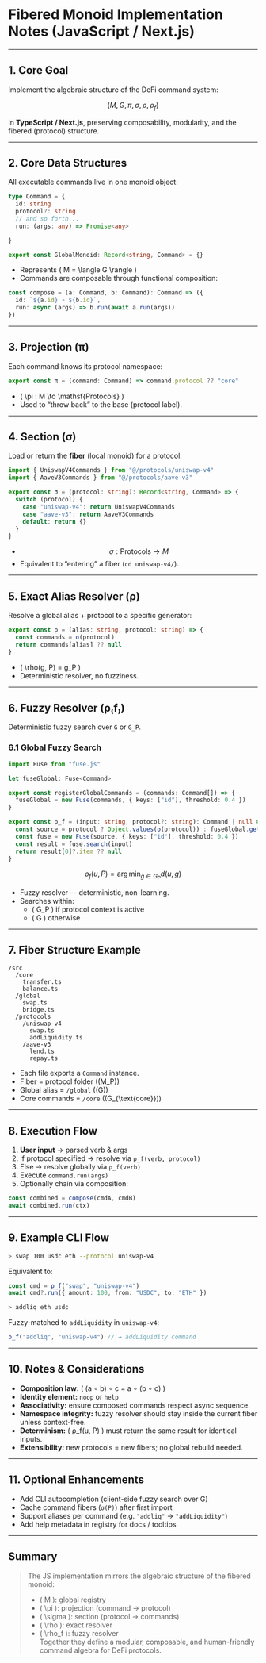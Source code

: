 # Fibered Monoid Implementation Notes (JavaScript / Next.js)

---

## 1. Core Goal

Implement the algebraic structure of the DeFi command system:

$$
(M, G, \pi, \sigma, \rho, \rho_f)
$$

in **TypeScript / Next.js**, preserving composability, modularity, and the fibered (protocol) structure.

---

## 2. Core Data Structures

All executable commands live in one monoid object:

```ts
type Command = {
  id: string
  protocol?: string
  // and so forth...
  run: (args: any) => Promise<any>

}

export const GlobalMonoid: Record<string, Command> = {}
```

- Represents \( M = \langle G \rangle \)
- Commands are composable through functional composition:

```ts
const compose = (a: Command, b: Command): Command => ({
  id: `${a.id} ∘ ${b.id}`,
  run: async (args) => b.run(await a.run(args))
})
```

---

## 3. Projection (π)

Each command knows its protocol namespace:

```ts
export const π = (command: Command) => command.protocol ?? "core"
```

- \( \pi : M \to \mathsf{Protocols} \)
- Used to “throw back” to the base (protocol label).

---

## 4. Section (σ)

Load or return the **fiber** (local monoid) for a protocol:

```ts
import { UniswapV4Commands } from "@/protocols/uniswap-v4"
import { AaveV3Commands } from "@/protocols/aave-v3"

export const σ = (protocol: string): Record<string, Command> => {
  switch (protocol) {
    case "uniswap-v4": return UniswapV4Commands
    case "aave-v3": return AaveV3Commands
    default: return {}
  }
}
```

- $$ \sigma : \mathsf{Protocols} \to M $$
- Equivalent to “entering” a fiber (`cd uniswap-v4/`).

---

## 5. Exact Alias Resolver (ρ)

Resolve a global alias + protocol to a specific generator:

```ts
export const ρ = (alias: string, protocol: string) => {
  const commands = σ(protocol)
  return commands[alias] ?? null
}
```

- \( \rho(g, P) = g_P \)
- Deterministic resolver, no fuzziness.

---

## 6. Fuzzy Resolver (ρ₍f₎)

Deterministic fuzzy search over `G` or `G_P`.

### 6.1 Global Fuzzy Search

```ts
import Fuse from "fuse.js"

let fuseGlobal: Fuse<Command>

export const registerGlobalCommands = (commands: Command[]) => {
  fuseGlobal = new Fuse(commands, { keys: ["id"], threshold: 0.4 })
}

export const ρ_f = (input: string, protocol?: string): Command | null => {
  const source = protocol ? Object.values(σ(protocol)) : fuseGlobal.getIndex().docs
  const fuse = new Fuse(source, { keys: ["id"], threshold: 0.4 })
  const result = fuse.search(input)
  return result[0]?.item ?? null
}
```

$$
\rho_f(u, P) = \arg\min_{g \in G_P} d(u, g)
$$

- Fuzzy resolver — deterministic, non-learning.
- Searches within:
  - \( G_P \) if protocol context is active
  - \( G \) otherwise

---

## 7. Fiber Structure Example

```
/src
  /core
    transfer.ts
    balance.ts
  /global
    swap.ts
    bridge.ts
  /protocols
    /uniswap-v4
      swap.ts
      addLiquidity.ts
    /aave-v3
      lend.ts
      repay.ts
```

- Each file exports a `Command` instance.
- Fiber = protocol folder (\(M_P\))
- Global alias = `/global` (\(G\))
- Core commands = `/core` (\(G_{\text{core}}\))

---

## 8. Execution Flow

1. **User input** → parsed verb & args  
2. If protocol specified → resolve via `ρ_f(verb, protocol)`  
3. Else → resolve globally via `ρ_f(verb)`  
4. Execute `command.run(args)`  
5. Optionally chain via composition:

```ts
const combined = compose(cmdA, cmdB)
await combined.run(ctx)
```

---

## 9. Example CLI Flow

```bash
> swap 100 usdc eth --protocol uniswap-v4
```

Equivalent to:

```ts
const cmd = ρ_f("swap", "uniswap-v4")
await cmd?.run({ amount: 100, from: "USDC", to: "ETH" })
```

```bash
> addliq eth usdc
```

Fuzzy-matched to `addLiquidity` in `uniswap-v4`:

```ts
ρ_f("addliq", "uniswap-v4") // → addLiquidity command
```

---

## 10. Notes & Considerations

- **Composition law:** \( (a ∘ b) ∘ c = a ∘ (b ∘ c) \)
- **Identity element:** `noop` or `help`
- **Associativity:** ensure composed commands respect async sequence.
- **Namespace integrity:** fuzzy resolver should stay inside the current fiber unless context-free.
- **Determinism:** \( ρ_f(u, P) \) must return the same result for identical inputs.
- **Extensibility:** new protocols = new fibers; no global rebuild needed.

---

## 11. Optional Enhancements

- Add CLI autocompletion (client-side fuzzy search over G)
- Cache command fibers (`σ(P)`) after first import
- Support aliases per command (e.g. `"addliq"` → `"addLiquidity"`)
- Add help metadata in registry for docs / tooltips

---

## Summary

> The JS implementation mirrors the algebraic structure of the fibered monoid:  
>  - \( M \): global registry  
>  - \( \pi \): projection (command → protocol)  
>  - \( \sigma \): section (protocol → commands)  
>  - \( \rho \): exact resolver  
>  - \( \rho_f \): fuzzy resolver  
> Together they define a modular, composable, and human-friendly command algebra for DeFi protocols.
